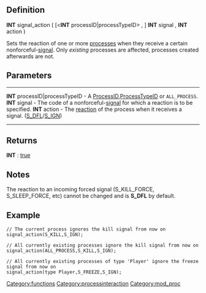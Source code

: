 Definition
----------

**INT** signal\_action ( \[&lt;**INT** processID|processTypeID&gt; , \]
**INT** signal , **INT** action )

Sets the reaction of one or more [processes](process "wikilink") when
they receive a certain nonforceful-[signal](signals "wikilink"). Only
*existing* processes are affected, processes created afterwards are not.

Parameters
----------

  --------------------------------- -----------------------------------------------------------------------------------------------------------------------------------------------
  **INT** processID|processTypeID   - A [ProcessID](ProcessID "wikilink"),[ProcessTypeID](ProcessTypeID "wikilink") or `ALL_PROCESS`.
  **INT** signal                    - The code of a nonforceful-[signal](signals "wikilink") for which a reaction is to be specified.
  **INT** action                    - The [reaction](signal_actions "wikilink") of the process when it receives a signal. ([S\_DFL](S_DFL "wikilink")/[S\_IGN](S_IGN "wikilink"))
  --------------------------------- -----------------------------------------------------------------------------------------------------------------------------------------------

Returns
-------

**INT** : [true](true "wikilink")

Notes
-----

The reaction to an incoming forced signal (S\_KILL\_FORCE,
S\_SLEEP\_FORCE, etc) cannot be changed and is **S\_DFL** by default.

Example
-------

    // The current process ignores the kill signal from now on
    signal_action(S_KILL,S_IGN);

    // All currently existing processes ignore the kill signal from now on
    signal_action(ALL_PROCESS,S_KILL,S_IGN);

    // All currently existing processes of type 'Player' ignore the freeze signal from now on
    signal_action(type Player,S_FREEZE,S_IGN);

<Category:functions> <Category:processinteraction> <Category:mod_proc>
